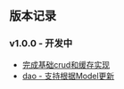 ## 版本记录

### v1.0.0 - 开发中

- [完成基础crud和缓存实现](https://github.com/fengjx/daox/pull/1)
- [dao - 支持根据Model更新](https://github.com/fengjx/daox/pull/4)

